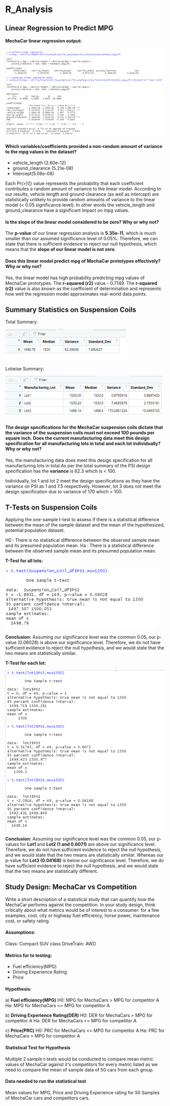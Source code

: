 # R_Analysis

## Linear Regression to Predict MPG

#### MechaCar linear regression output:

![MechaCar_mpg](https://github.com/Sheetaltkr/R_Analysis/blob/main/Resources/MechaCar_mpg1.png)

#### Which variables/coefficients provided a non-random amount of variance to the mpg values in the dataset?

- vehicle_length (2.60e-12)
- ground_clearance (5.21e-08)
- Intercept(5.08e-08)

Each Pr(>|t|) value represents the probability that each coefficient contributes a random amount of variance to the linear model. According to our results, vehicle length and ground clearance (as well as intercept) are statistically unlikely to provide random amounts of variance to the linear model (< 0.05 significance level). In other words the vehicle_length and ground_clearance have a significant impact on mpg values.

#### Is the slope of the linear model considered to be zero? Why or why not?
The  **p-value** of our linear regression analysis is **5.35e-11**, which is much smaller than our assumed significance level of 0.05%. Therefore, we can state that there is sufficient evidence to reject our null hypothesis, which means that the **slope of our linear model is not zero**.
  
#### Does this linear model predict mpg of MechaCar prototypes effectively? Why or why not?
Yes, the linear model has high probability predicting mpg values of MechaCar prototypes. The **r-squared (r2)** value - 0.7149.
The **r-squared (r2)** value is also known as the coefficient of determination and represents how well the regression model approximates real-world data points.

## Summary Statistics on Suspension Coils

Total Summary:

![total_summary](https://github.com/Sheetaltkr/R_Analysis/blob/main/Resources/total_summary.png)

Lotwise Summary:

![lot_summary](https://github.com/Sheetaltkr/R_Analysis/blob/main/Resources/lot_summary.png)

#### The design specifications for the MechaCar suspension coils dictate that the variance of the suspension coils must not exceed 100 pounds per square inch. Does the current manufacturing data meet this design specification for all manufacturing lots in total and each lot individually? Why or why not?

Yes, the manufacturing data does meet this design specification for all manufacturing lots in total.As per the total summary of the PSI design specification has the **variance** is 62.3 which is < 100. 

Individually, lot 1 and lot 2 meet the design specifications as they have the variance on PSI as 1 and 7.5 respectively. However, lot 3 does not meet the design specification due to variance of 170 which > 100. 

## T-Tests on Suspension Coils

Applying the one-sample t-test to assess if there is a statistical difference between the mean of the sample dataset and the mean of the hypothesized, potential population dataset.

H0 : There is no statistical difference between the observed sample mean and its presumed population mean.
Ha : There is a statistical difference between the observed sample mean and its presumed population mean.

**T-Test for all lots:**

![t_test_all](https://github.com/Sheetaltkr/R_Analysis/blob/main/Resources/t_test_all.png)


**Conclusion:** Assuming our significance level was the common 0.05, our p-value (0.06028) is above our significance level. Therefore, we do not have sufficient evidence to reject the null hypothesis, and we would state that the two means are statistically similar.

**T-Test for each lot:**

![t_test_lotwise](https://github.com/Sheetaltkr/R_Analysis/blob/main/Resources/t_test_lotwise.png)

**Conclusion:** Assuming our significance level was the common 0.05, our p-values for **Lot1** and **Lot2 (1 and 0.6071)** are above our significance level. Therefore, we do not have sufficient evidence to reject the null hypothesis, and we would state that the two means are statistically similar. Whereas our p-value for **Lot3 (0.04168)** is below our significance level. Therefore, we do have sufficient evidence to reject the null hypothesis, and we would state that the two means are statistically different.

## Study Design: MechaCar vs Competition
Write a short description of a statistical study that can quantify how the MechaCar performs against the competition. In your study design, think critically about what metrics would be of interest to a consumer: for a few examples, cost, city or highway fuel efficiency, horse power, maintenance cost, or safety rating.

#### Assumptions:
Class: Compact SUV class 
DriveTrain: AWD


#### Metrics for to testing:
- Fuel efficiency(MPG)
- Driving Experience Rating
- Price

#### Hypothesis:

a) **Fuel efficiency(MPG)**
H0: MPG for MechaCars > MPG for competitor A
Ha: MPG for MechaCars <= MPG for competitor A

b) **Driving Experience Rating(DER)**
H0: DER for MechaCars > MPG for competitor A
Ha: DER for MechaCars <= MPG for competitor A

c) **Price(PRC)**
H0: PRC for MechaCars <= MPG for competitor A
Ha: PRC for MechaCars > MPG for competitor A

#### Statistical Test for Hypothesis
Multiple 2 sample t-tests would be conducted to compare mean metric values of MechaCar against it's competitors for every metric listed as we need to compare the mean of sample data of 50 cars from each group.

#### Data needed to run the statistical test
Mean values for MPG, Price and Driving Experience rating for 50 Samples of MechaCar cars and competitors cars.



